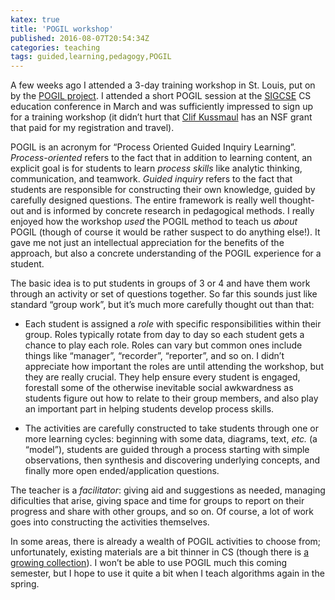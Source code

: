 ```yaml
---
katex: true
title: 'POGIL workshop'
published: 2016-08-07T20:54:34Z
categories: teaching
tags: guided,learning,pedagogy,POGIL
---
```


<p>A few weeks ago I attended a 3-day training workshop in St. Louis, put on by the <a href="https://pogil.org/">POGIL project</a>. I attended a short POGIL session at the <a href="http://sigcse2016.sigcse.org/">SIGCSE</a> CS education conference in March and was sufficiently impressed to sign up for a training workshop (it didn’t hurt that <a href="http://kussmaul.org/">Clif Kussmaul</a> has an NSF grant that paid for my registration and travel).</p>
<p>POGIL is an acronym for “Process Oriented Guided Inquiry Learning”. <em>Process-oriented</em> refers to the fact that in addition to learning content, an explicit goal is for students to learn <em>process skills</em> like analytic thinking, communication, and teamwork. <em>Guided inquiry</em> refers to the fact that students are responsible for constructing their own knowledge, guided by carefully designed questions. The entire framework is really well thought-out and is informed by concrete research in pedagogical methods. I really enjoyed how the workshop <em>used</em> the POGIL method to teach us <em>about</em> POGIL (though of course it would be rather suspect to do anything else!). It gave me not just an intellectual appreciation for the benefits of the approach, but also a concrete understanding of the POGIL experience for a student.</p>
<p>The basic idea is to put students in groups of 3 or 4 and have them work through an activity or set of questions together. So far this sounds just like standard “group work”, but it’s much more carefully thought out than that:</p>
<ul>
<li><p>Each student is assigned a <em>role</em> with specific responsibilities within their group. Roles typically rotate from day to day so each student gets a chance to play each role. Roles can vary but common ones include things like “manager”, “recorder”, “reporter”, and so on. I didn’t appreciate how important the roles are until attending the workshop, but they are really crucial. They help ensure every student is engaged, forestall some of the otherwise inevitable social awkwardness as students figure out how to relate to their group members, and also play an important part in helping students develop process skills.</p></li>
<li><p>The activities are carefully constructed to take students through one or more learning cycles: beginning with some data, diagrams, text, <em>etc.</em> (a “model”), students are guided through a process starting with simple observations, then synthesis and discovering underlying concepts, and finally more open ended/application questions.</p></li>
</ul>
<p>The teacher is a <em>facilitator</em>: giving aid and suggestions as needed, managing dificulties that arise, giving space and time for groups to report on their progress and share with other groups, and so on. Of course, a lot of work goes into constructing the activities themselves.</p>
<p>In some areas, there is already a wealth of POGIL activities to choose from; unfortunately, existing materials are a bit thinner in CS (though there is <a href="http://cspogil.org/Home">a growing collection</a>). I won’t be able to use POGIL much this coming semester, but I hope to use it quite a bit when I teach algorithms again in the spring.</p>
<div id="refs" class="references">

</div>

